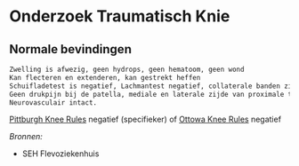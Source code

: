 # Onderzoek Traumatisch Knie
## Normale bevindingen

```md
Zwelling is afwezig, geen hydrops, geen hematoom, geen wond
Kan flecteren en extenderen, kan gestrekt heffen
Schuifladetest is negatief, Lachmantest negatief, collaterale banden zijn intact, McMurray negatief
Geen drukpijn bij de patella, mediale en laterale zijde van proximale tibia niet drukpijnlijk, distale tibia niet drukpijnlijk.
Neurovasculair intact.
```

[Pittburgh Knee Rules](Regels/pittsburgh-knee-rules.md) negatief (specifieker) of [Ottowa Knee Rules](Regels/ottawa-knee-rule.md) negatief

_Bronnen:_
- SEH Flevoziekenhuis
